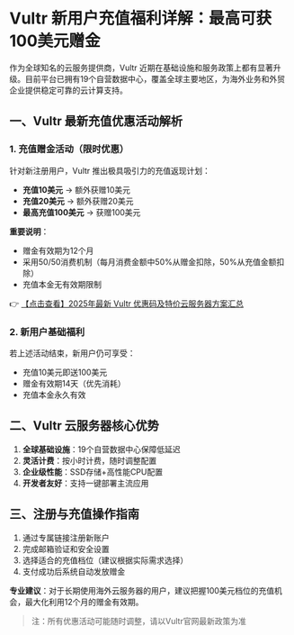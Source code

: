 # Vultr 新用户充值福利详解：最高可获100美元赠金

作为全球知名的云服务提供商，Vultr 近期在基础设施和服务政策上都有显著升级。目前平台已拥有19个自营数据中心，覆盖全球主要地区，为海外业务和外贸企业提供稳定可靠的云计算支持。

## 一、Vultr 最新充值优惠活动解析

### 1. 充值赠金活动（限时优惠）
针对新注册用户，Vultr 推出极具吸引力的充值返现计划：

- **充值10美元** → 额外获赠10美元
- **充值20美元** → 额外获赠20美元
- **最高充值100美元** → 获赠100美元

**重要说明**：
- 赠金有效期为12个月
- 采用50/50消费机制（每月消费金额中50%从赠金扣除，50%从充值金额扣除）
- 充值本金无有效期限制

👉 [【点击查看】2025年最新 Vultr 优惠码及特价云服务器方案汇总](https://bit.ly/VuLtr)

### 2. 新用户基础福利
若上述活动结束，新用户仍可享受：
- 充值10美元即送100美元
- 赠金有效期14天（优先消耗）
- 充值本金永久有效

## 二、Vultr 云服务器核心优势

1. **全球基础设施**：19个自营数据中心保障低延迟
2. **灵活计费**：按小时计费，随时调整配置
3. **企业级性能**：SSD存储+高性能CPU配置
4. **开发者友好**：支持一键部署主流应用

## 三、注册与充值操作指南

1. 通过专属链接注册新账户
2. 完成邮箱验证和安全设置
3. 选择适合的充值档位（建议根据实际需求选择）
4. 支付成功后系统自动发放赠金

**专业建议**：对于长期使用海外云服务器的用户，建议把握100美元档位的充值机会，最大化利用12个月的赠金有效期。

> 注：所有优惠活动可能随时调整，请以Vultr官网最新政策为准